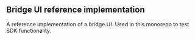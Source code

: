 ## Bridge UI reference implementation

A reference implementation of a bridge UI. Used in this monorepo to test SDK functionality.
